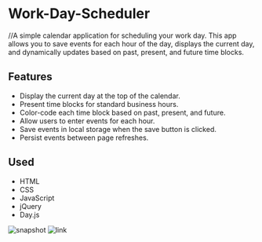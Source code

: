 # Work-Day-Scheduler

//A simple calendar application for scheduling your work day. This app allows you to save events for each hour of the day, displays the current day, and dynamically updates based on past, present, and future time blocks.

## Features

- Display the current day at the top of the calendar.
- Present time blocks for standard business hours.
- Color-code each time block based on past, present, and future.
- Allow users to enter events for each hour.
- Save events in local storage when the save button is clicked.
- Persist events between page refreshes.

## Used
- HTML
- CSS
- JavaScript
- jQuery
- Day.js

![snapshot]()
![link]()
